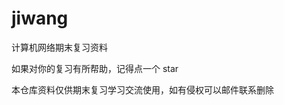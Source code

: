 # jiwang

计算机网络期末复习资料

<!--中北大学 2019 级物联网专业计算机网络基础课程 ppt-->

如果对你的复习有所帮助，记得点一个 star

本仓库资料仅供期末复习学习交流使用，如有侵权可以邮件联系删除
